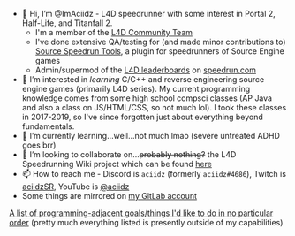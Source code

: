 - 👋 Hi, I’m @ImAciidz - L4D speedrunner with some interest in Portal 2, Half-Life, and Titanfall 2.
  - I'm a member of the [L4D Community Team](https://github.com/L4D-Community-Team)
  - I've done extensive QA/testing for (and made minor contributions to) [Source Speedrun Tools](https://mikes.software/sst), a plugin for speedrunners of Source Engine games
  - Admin/supermod of the [L4D leaderboards](https://speedrun.com/left_4_dead) on [speedrun.com](https://www.speedrun.com)
- 👀 I’m interested in *learning* C/C++ and reverse engineering source engine games (primarily L4D series). My current programming knowledge comes from some high school compsci classes (AP Java and also a class on JS/HTML/CSS, so not much lol). I took these classes in 2017-2019, so I've since forgotten just about everything beyond fundamentals.
- 🌱 I’m currently learning...well...not much lmao (severe untreated ADHD goes brr)
- 💞️ I’m looking to collaborate on...~~probably nothing?~~ the L4D Speedrunning Wiki project which can be found [here](https://github.com/l4dsr/l4dsr-wiki)
- 📫 How to reach me - Discord is `aciidz` (formerly `aciidz#4686`), Twitch is [aciidzSR](https://twitch.tv/aciidzSR), YouTube is [@aciidz](https://youtube.com/@aciidz)
- Some things are mirrored on [my GitLab account](https://gitlab.com/imaciidz)

[A list of programming-adjacent goals/things I'd like to do in no particular order](GOALS.md) (pretty much everything listed is presently outside of my capabilities)


<!---
ImAciidz/ImAciidz is a ✨ special ✨ repository because its `README.md` (this file) appears on your GitHub profile.
You can click the Preview link to take a look at your changes.
--->
